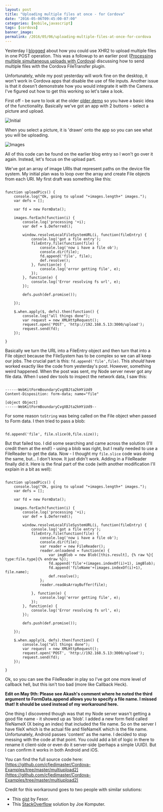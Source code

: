 ```yaml
---
layout: post
title: "Uploading multiple files at once - for Cordova"
date: "2016-05-06T09:45:00-07:00"
categories: [mobile,javascript]
tags: [cordova]
banner_image: 
permalink: /2016/05/06/uploading-multiple-files-at-once-for-cordova
---
```


Yesterday I [blogged](https://www.raymondcamden.com/2016/05/05/uploading-multiple-files-at-once-with-ajax-and-xhr2/) about how you could use XHR2 to upload multiple files in one POST operation. This was a followup to an earlier post ([Processing multiple simultaneous uploads with Cordova](https://www.raymondcamden.com/2015/08/10/processing-multiple-simultaneous-uploads-with-cordova/#comment-2660245015)) discussing how to send multiple files with the Cordova FileTransfer plugin. 

Unfortunately, while my post yesterday will work fine on the desktop, it won't work in Cordova apps that disable the use of file inputs. Another issue is that it doesn't demonstrate how you would integrate it with the Camera. I've figured out how to get this working so let's take a look.

<!--more-->

First off - be sure to look at the older [older demo](https://www.raymondcamden.com/2015/08/10/processing-multiple-simultaneous-uploads-with-cordova/#comment-2660245015) so you have a basic idea of the functionality. Basically we've got an app with 2 buttons - select a picture and upload. 

<img src="https://static.raymondcamden.com/images/2016/05/mc1.png" class="imgborder" alt="Initial">

When you select a picture, it is 'drawn' onto the app so you can see what you will be uploading.

<img src="https://static.raymondcamden.com/images/2016/05/mc2.png" class="imgborder" alt="Images">

All of this code can be found on the earlier blog entry so I won't go over it again. Instead, let's focus on the upload part. 

We've got an array of image URIs that represent paths on the device file system. My initial plan was to loop over the array and create File objects from each URI. My first draft was something like this:

<pre><code class="language-javascript">
function uploadPics() {
	console.log("Ok, going to upload "+images.length+" images.");
	var defs = [];
	
	var fd = new FormData();
	
	images.forEach(function(i) {
		console.log('processing '+i);
		var def = $.Deferred();

		window.resolveLocalFileSystemURL(i, function(fileEntry) {
			console.log('got a file entry');
			fileEntry.file(function(file) {
				console.log('now i have a file ob');
				console.dir(file);
				fd.append('file', file);
				def.resolve();
			}, function(e) {
				console.log('error getting file', e);
			});			
		}, function(e) {
			console.log('Error resolving fs url', e);
		});

		defs.push(def.promise());
			
	});

	$.when.apply($, defs).then(function() {
		console.log("all things done");
		var request = new XMLHttpRequest();
		request.open('POST', 'http://192.168.5.13:3000/upload');
		request.send(fd);
	});

}
</code></pre>

Basically we turn the URL into a FileEntry object and then turn that into a File object because the FileSystem has to be complex so we can all keep our jobs. The crucial part is this: `fd.append('file',file)`. This *should* have worked exactly like the code from yesterday's post. However, something weird happened. When the post was sent, my Node server never got any file data. When I used dev tools to inspect the network data, I saw this:

<pre><code class="language-javascript">
------WebKitFormBoundaryCvgXBJta2kHYiUd9
Content-Disposition: form-data; name="file"

[object Object]
------WebKitFormBoundaryCvgXBJta2kHYiUd9--
</code></pre>

For some reason `toString` was being called on the File object when passed to Form data. I then tried to pass a blob: 

<pre><code class="language-javascript">
fd.append('file', file.slice(0,file.size));
</code></pre>

But that failed too. I did some searching and came across the solution (I'll credit them at the end!) - using a blob was right, but I really needed to use a FileReader to get the data. Now - I thought my `file.slice` code was doing the same, but... I don't know. It just didn't work. Adding in a FileReader finally did it. Here is the final part of the code (with another modification I'll explain in a bit as well):

<pre><code class="language-javascript">
function uploadPics() {
	console.log("Ok, going to upload "+images.length+" images.");
	var defs = [];
	
	var fd = new FormData();
	
	images.forEach(function(i) {
		console.log('processing '+i);
		var def = $.Deferred();

		window.resolveLocalFileSystemURL(i, function(fileEntry) {
			console.log('got a file entry');
			fileEntry.file(function(file) {
				console.log('now i have a file ob');
				console.dir(file);
				var reader = new FileReader();
				reader.onloadend = function(e) {
					var imgBlob = new Blob([this.result], {% raw %}{ type:file.type}{% endraw %});
					fd.append('file'+(images.indexOf(i)+1), imgBlob);
					fd.append('fileName'+(images.indexOf(i)+1), file.name);
					def.resolve();
				};
				reader.readAsArrayBuffer(file);
				
			}, function(e) {
				console.log('error getting file', e);
			});			
		}, function(e) {
			console.log('Error resolving fs url', e);
		});

		defs.push(def.promise());
			
	});

	$.when.apply($, defs).then(function() {
		console.log("all things done");
		var request = new XMLHttpRequest();
		request.open('POST', 'http://192.168.5.13:3000/upload');
		request.send(fd);
	});

}
</code></pre>

Ok, so you can see the FileReader in play so I've got one more level of callback hell, but this isn't too bad (more like Callback Heck). 

<strong>Edit on May 9th: Please see Akash's comment where he noted the third argument to FormData.append allows you to specify a file name. I missed that! It should be used instead of my workaround here.</strong>

One thing I discovered though was that my Node server wasn't getting a good file name - it showed up as 'blob'. I added a new form field called fileNameX (X being an index) that included the file name. So on the server I have fileX which is the actual file and fileNameX which is the file name. Unfortunately, Android passes 'content' as the name. I decided to stop messing with the code at that point. You could add a bit of logic in there to rename it client-side or even do it server-side (perhaps a simple UUID). But I can confirm it works in both Android and iOS.

You can find the full source code here: [https://github.com/cfjedimaster/Cordova-Examples/tree/master/multiupload2](https://github.com/cfjedimaster/Cordova-Examples/tree/master/multiupload2)

Credit for this workaround goes to two people with similar solutions:

* This [gist](https://gist.github.com/fesor/20d35041c14faacaccaa) by Fesor.
* This [StackOverflow](http://stackoverflow.com/a/29133446/52160) solution by Joe Komputer.